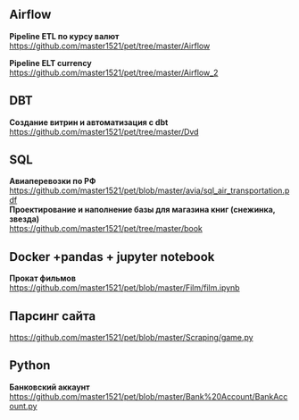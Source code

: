 ## Airflow
**Pipeline ETL по курсу валют**  
https://github.com/master1521/pet/tree/master/Airflow  

**Pipeline ELT currency**
https://github.com/master1521/pet/tree/master/Airflow_2


## DBT
**Создание витрин и автоматизация с dbt**  
https://github.com/master1521/pet/tree/master/Dvd  

## SQL  
**Авиаперевозки по РФ**  
https://github.com/master1521/pet/blob/master/avia/sql_air_transportation.pdf  
**Проектирование и наполнение базы для магазина книг (снежинка, звезда)**  
https://github.com/master1521/pet/tree/master/book  

## Docker +pandas + jupyter notebook  
**Прокат фильмов**  
https://github.com/master1521/pet/blob/master/Film/film.ipynb  

## Парсинг сайта  
https://github.com/master1521/pet/blob/master/Scraping/game.py  

## Python  
**Банковский аккаунт**  
https://github.com/master1521/pet/blob/master/Bank%20Account/BankAccount.py  

